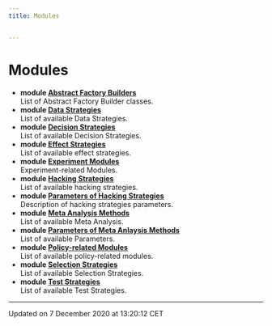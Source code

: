 ```yaml
---
title: Modules


---
```


# Modules



* **module [Abstract Factory Builders](/doxygen/Modules/group___abstract_builders/)** <br>List of Abstract Factory Builder classes. 
* **module [Data Strategies](/doxygen/Modules/group___data_strategies/)** <br>List of available Data Strategies. 
* **module [Decision Strategies](/doxygen/Modules/group___decision_strategies/)** <br>List of available Decision Strategies. 
* **module [Effect Strategies](/doxygen/Modules/group___effect_strategies/)** <br>List of available effect strategies. 
* **module [Experiment Modules](/doxygen/Modules/group___experiment/)** <br>Experiment-related Modules. 
* **module [Hacking Strategies](/doxygen/Modules/group___hacking_strategies/)** <br>List of available hacking strategies. 
* **module [Parameters of Hacking Strategies](/doxygen/Modules/group___hacking_strategies_parameters/)** <br>Description of hacking strategies parameters. 
* **module [Meta Analysis Methods](/doxygen/Modules/group___meta_analysis/)** <br>List of available Meta Analysis. 
* **module [Parameters of Meta Anlaysis Methods](/doxygen/Modules/group___meta_analysis_parameters/)** <br>List of available Parameters. 
* **module [Policy-related Modules](/doxygen/Modules/group___policies/)** <br>List of available policy-related modules. 
* **module [Selection Strategies](/doxygen/Modules/group___selection_strategies/)** <br>List of available Selection Strategies. 
* **module [Test Strategies](/doxygen/Modules/group___test_strategies/)** <br>List of available Test Strategies. 



-------------------------------

Updated on  7 December 2020 at 13:20:12 CET
